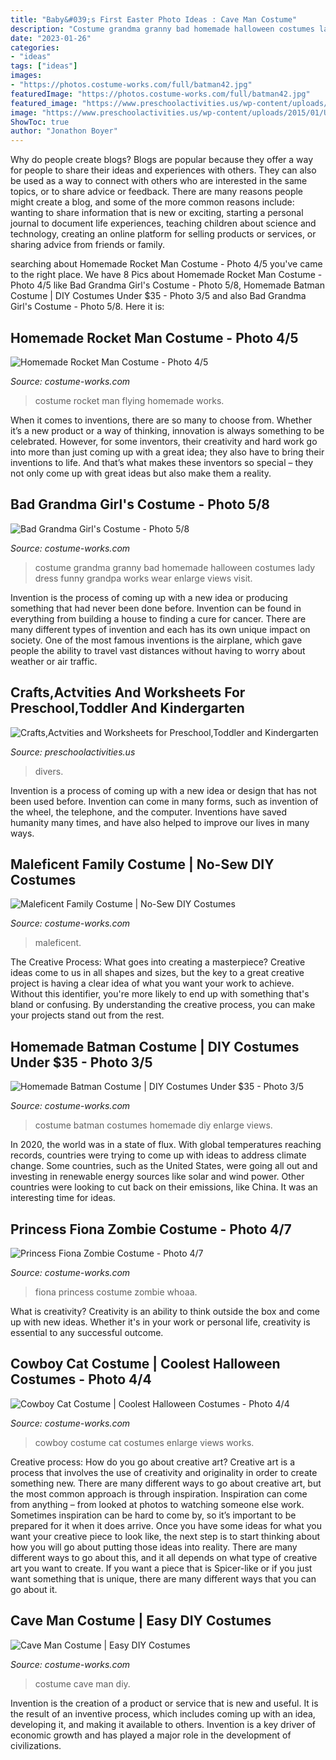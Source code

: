 ```yaml
---
title: "Baby&#039;s First Easter Photo Ideas : Cave Man Costume"
description: "Costume grandma granny bad homemade halloween costumes lady dress funny grandpa works wear enlarge views visit"
date: "2023-01-26"
categories:
- "ideas"
tags: ["ideas"]
images:
- "https://photos.costume-works.com/full/batman42.jpg"
featuredImage: "https://photos.costume-works.com/full/batman42.jpg"
featured_image: "https://www.preschoolactivities.us/wp-content/uploads/2015/01/Under-the-sea-themed-bulletin-board.jpg"
image: "https://www.preschoolactivities.us/wp-content/uploads/2015/01/Under-the-sea-themed-bulletin-board.jpg"
ShowToc: true
author: "Jonathon Boyer"
---
```



Why do people create blogs?
Blogs are popular because they offer a way for people to share their ideas and experiences with others. They can also be used as a way to connect with others who are interested in the same topics, or to share advice or feedback. There are many reasons people might create a blog, and some of the more common reasons include: wanting to share information that is new or exciting, starting a personal journal to document life experiences, teaching children about science and technology, creating an online platform for selling products or services, or sharing advice from friends or family.

	

		
searching about Homemade Rocket Man Costume - Photo 4/5 you've came to the right place. We have 8 Pics about Homemade Rocket Man Costume - Photo 4/5 like Bad Grandma Girl&#039;s Costume - Photo 5/8, Homemade Batman Costume | DIY Costumes Under $35 - Photo 3/5 and also Bad Grandma Girl&#039;s Costume - Photo 5/8. Here it is:
		
    
## Homemade Rocket Man Costume - Photo 4/5

<img loading=lazy src="https://photos.costume-works.com/full/rocket_man4.jpg" onerror="this.onerror=null;this.src='https://tse3.mm.bing.net/th?id=OIP.h3XR0e-jfkqIxFvNBNOBkQHaLk&amp;pid=15.1';" alt="Homemade Rocket Man Costume - Photo 4/5">

_Source: costume-works.com_

>costume rocket man flying homemade works. 

	

When it comes to inventions, there are so many to choose from. Whether it’s a new product or a way of thinking, innovation is always something to be celebrated. However, for some inventors, their creativity and hard work go into more than just coming up with a great idea; they also have to bring their inventions to life. And that’s what makes these inventors so special – they not only come up with great ideas but also make them a reality.

    
## Bad Grandma Girl&#039;s Costume - Photo 5/8

<img loading=lazy src="https://photos.costume-works.com/full/bad_grandma3.jpg" onerror="this.onerror=null;this.src='https://tse4.mm.bing.net/th?id=OIP.nY5YO6iLD3T8vXKdcA-htgHaJ3&amp;pid=15.1';" alt="Bad Grandma Girl&#039;s Costume - Photo 5/8">

_Source: costume-works.com_

>costume grandma granny bad homemade halloween costumes lady dress funny grandpa works wear enlarge views visit. 

	

Invention is the process of coming up with a new idea or producing something that had never been done before. Invention can be found in everything from building a house to finding a cure for cancer. There are many different types of invention and each has its own unique impact on society. One of the most famous inventions is the airplane, which gave people the ability to travel vast distances without having to worry about weather or air traffic.

    
## Crafts,Actvities And Worksheets For Preschool,Toddler And Kindergarten

<img loading=lazy src="https://www.preschoolactivities.us/wp-content/uploads/2015/01/Under-the-sea-themed-bulletin-board.jpg" onerror="this.onerror=null;this.src='https://tse4.mm.bing.net/th?id=OIP.B_c0Z1sjPrVNZk2ngGBczwHaJ3&amp;pid=15.1';" alt="Crafts,Actvities and Worksheets for Preschool,Toddler and Kindergarten">

_Source: preschoolactivities.us_

>divers. 

	

Invention is a process of coming up with a new idea or design that has not been used before. Invention can come in many forms, such as invention of the wheel, the telephone, and the computer. Inventions have saved humanity many times, and have also helped to improve our lives in many ways.

    
## Maleficent Family Costume | No-Sew DIY Costumes

<img loading=lazy src="https://photos.costume-works.com/full/maleficent_family.jpg" onerror="this.onerror=null;this.src='https://tse2.mm.bing.net/th?id=OIP.82RYOOx3XZZRT-ppYIkjGAHaKW&amp;pid=15.1';" alt="Maleficent Family Costume | No-Sew DIY Costumes">

_Source: costume-works.com_

>maleficent. 

	

The Creative Process: What goes into creating a masterpiece?
Creative ideas come to us in all shapes and sizes, but the key to a great creative project is having a clear idea of what you want your work to achieve. Without this identifier, you're more likely to end up with something that's bland or confusing. By understanding the creative process, you can make your projects stand out from the rest.

    
## Homemade Batman Costume | DIY Costumes Under $35 - Photo 3/5

<img loading=lazy src="https://photos.costume-works.com/full/batman42.jpg" onerror="this.onerror=null;this.src='https://tse3.mm.bing.net/th?id=OIP.v6pnqNiRKuJjFRAOzpwQUwHaLJ&amp;pid=15.1';" alt="Homemade Batman Costume | DIY Costumes Under $35 - Photo 3/5">

_Source: costume-works.com_

>costume batman costumes homemade diy enlarge views. 

	

In 2020, the world was in a state of flux. With global temperatures reaching records, countries were trying to come up with ideas to address climate change. Some countries, such as the United States, were going all out and investing in renewable energy sources like solar and wind power. Other countries were looking to cut back on their emissions, like China. It was an interesting time for ideas.

    
## Princess Fiona Zombie Costume - Photo 4/7

<img loading=lazy src="http://photos.costume-works.com/full/princess_fiona_zombie5.jpg" onerror="this.onerror=null;this.src='https://tse3.mm.bing.net/th?id=OIP.BBkCZouNnmsz8lFNrBJVYgHaJ3&amp;pid=15.1';" alt="Princess Fiona Zombie Costume - Photo 4/7">

_Source: costume-works.com_

>fiona princess costume zombie whoaa. 

	

What is creativity?
Creativity is an ability to think outside the box and come up with new ideas. Whether it's in your work or personal life, creativity is essential to any successful outcome.

    
## Cowboy Cat Costume | Coolest Halloween Costumes - Photo 4/4

<img loading=lazy src="https://photos.costume-works.com/full/cowboy_cat3.jpg" onerror="this.onerror=null;this.src='https://tse1.mm.bing.net/th?id=OIP.y-i6h_YGUflArr6PqIvP5wHaJ3&amp;pid=15.1';" alt="Cowboy Cat Costume | Coolest Halloween Costumes - Photo 4/4">

_Source: costume-works.com_

>cowboy costume cat costumes enlarge views works. 

	

Creative process: How do you go about creative art?
Creative art is a process that involves the use of creativity and originality in order to create something new. There are many different ways to go about creative art, but the most common approach is through inspiration. Inspiration can come from anything – from looked at photos to watching someone else work. Sometimes inspiration can be hard to come by, so it’s important to be prepared for it when it does arrive. Once you have some ideas for what you want your creative piece to look like, the next step is to start thinking about how you will go about putting those ideas into reality. There are many different ways to go about this, and it all depends on what type of creative art you want to create. If you want a piece that is Spicer-like or if you just want something that is unique, there are many different ways that you can go about it.

    
## Cave Man Costume | Easy DIY Costumes

<img loading=lazy src="https://photos.costume-works.com/full/cave_man.jpg" onerror="this.onerror=null;this.src='https://tse2.mm.bing.net/th?id=OIP.drdI3OsZnV70LxXQ1oUawwHaNK&amp;pid=15.1';" alt="Cave Man Costume | Easy DIY Costumes">

_Source: costume-works.com_

>costume cave man diy. 

	

Invention is the creation of a product or service that is new and useful. It is the result of an inventive process, which includes coming up with an idea, developing it, and making it available to others. Invention is a key driver of economic growth and has played a major role in the development of civilizations.

